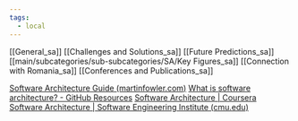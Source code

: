 ```yaml
---
tags:
  - local
---
```

[[General_sa]]
[[Challenges and Solutions_sa]]
[[Future Predictions_sa]]
[[main/subcategories/sub-subcategories/SA/Key Figures_sa]]
[[Connection with Romania_sa]]
[[Conferences and Publications_sa]]





[Software Architecture Guide (martinfowler.com)](https://martinfowler.com/architecture/)
[What is software architecture? - GitHub Resources](https://resources.github.com/software-development/what-is-software-architecture/)
[Software Architecture | Coursera](https://www.coursera.org/learn/software-architecture)
[Software Architecture | Software Engineering Institute (cmu.edu)](https://www.sei.cmu.edu/our-work/software-architecture/)
